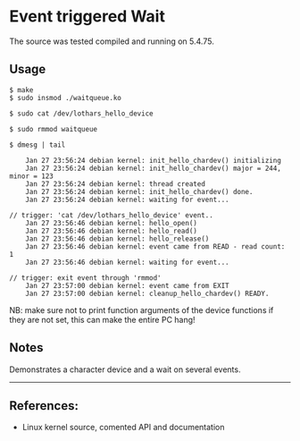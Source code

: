 # Event triggered Wait

The source was tested compiled and running on 5.4.75.  


## Usage

```
$ make
$ sudo insmod ./waitqueue.ko

$ sudo cat /dev/lothars_hello_device

$ sudo rmmod waitqueue

$ dmesg | tail

    Jan 27 23:56:24 debian kernel: init_hello_chardev() initializing
    Jan 27 23:56:24 debian kernel: init_hello_chardev() major = 244, minor = 123
    Jan 27 23:56:24 debian kernel: thread created
    Jan 27 23:56:24 debian kernel: init_hello_chardev() done.
    Jan 27 23:56:24 debian kernel: waiting for event...

// trigger: 'cat /dev/lothars_hello_device' event..
    Jan 27 23:56:46 debian kernel: hello_open()
    Jan 27 23:56:46 debian kernel: hello_read()
    Jan 27 23:56:46 debian kernel: hello_release()
    Jan 27 23:56:46 debian kernel: event came from READ - read count: 1
    Jan 27 23:56:46 debian kernel: waiting for event...

// trigger: exit event through 'rmmod'
    Jan 27 23:57:00 debian kernel: event came from EXIT
    Jan 27 23:57:00 debian kernel: cleanup_hello_chardev() READY.
```

NB: make sure not to print function arguments of the device functions if they are not set, this can make the entire PC hang!  

## Notes

Demonstrates a character device and a wait on several events.  

---

## References:
 * Linux kernel source, comented API and documentation
